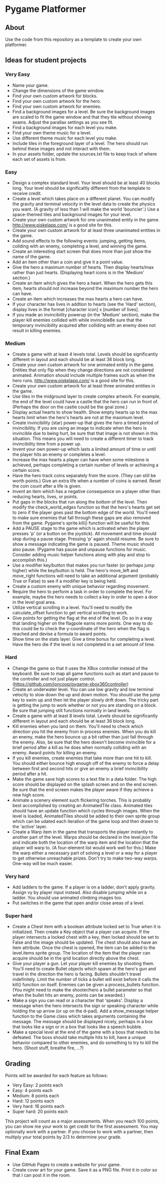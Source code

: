 # Pygame Platformer

## About

Use the code from this repository as a template to create your own platformer.

## Ideas for student projects

### Very Easy

- Name your game.
- Change the dimensions of the game window.
- Find your own custom artwork for blocks.
- Find your own custom artwork for the hero.
- Find your own custom artwork for enemies.
- Find a background images for a level. Be sure the background images are scaled to fit the game window and that they tile without showing seams. Adjust the parallax settings as you see fit.
- Find a background images for each level you make.
- Find your own theme music for a level.
- Use different theme music for each level you make.
- Include tiles in the foreground layer of a level. The hero should run behind these images and not interact with them.
- In your assets folder, update the sources.txt file to keep track of where each set of assets is from.

### Easy
- Design a complex standard level. Your level should be at least 40 blocks long. Your level should be significaltly different from the template to receive credit.
- Create a level which takes place on a different planet. You can modify the gravity and terminal velocity in the level data to create the physics you want. (A gravity of less than 1 will make the world 'bouncier'.) Use a space-themed tiles and background images for your level.
- Create your own custom artwork for one unanimated entity in the game. http://www.piskelapp.com/ is a good site for this.
- Create your own custom artwork for at least three unanimated entities in the game.
- Add sound effects to the following events: jumping, getting items, collding with an enemy, completing a level, and winning the game.
- Create an interesting start screen that does more than just show the name of the game.
- Add an item other than a coin and give it a point value.
- Give the hero a maximum number of hearts. Then display hearts/max rather than just hearts. (Displaying heart icons is in the 'Medium' section.)
- Create an item which gives the hero a heart. When the hero gets this item, hearts should not increase beyond the maximum number the hero can have.
- Create an item which increases the max hearts a hero can have. 
- If your character has lives in addtion to hearts (see the 'Hard' section), display lives in the format [character icon] x [number of lives].
- If you made an invincibility powerup (in the 'Medium' section), make the player kill enemies collided with while invincibleBe sure that the temporary invincibility acquired after colliding with an enemy does not result in killing enemies.

### Medium

- Create a game with at least 4 levels total. Levels should be significantly different in layout and each should be at least 36 block long.
- Create your own custom artwork for one animated entity in the game. Entities that only flip when they change directions are not considered animated. Animation should include multiple frames such as when the hero runs. http://www.piskelapp.com/ is a good site for this.
- Create your own custom artwork for at least three animated entities in the game.
- Use tiles in the midground layer to create complex artwork. For example, the end of the level could have a castle that the hero can run in front of. (Perhaps the door on the castle could be the goal zone.)
- Display actual hearts to show health. Show empty hearts up to the max hearts limit when the hero's hearts are not at the maximum level.
- Create invincibility (star) power-up that gives the hero a timed period of invincibility. If you are using an image to indicate when the hero is invincible due to being hurt, be sure that that image is not shown in this situation. This means you will need to create a different timer to track invincibility time from a power up.
- Invent your own power-up which lasts a limited amount of time or until the player hits an enemy or completes a level.
- Increase the max hearts a player can have when some milestone is achieved, perhaps completing a certain number of levels or achieving a certain score.
- Have the hero track coins separately from the score. (They can still be worth points.) Give an extra life when a number of coins is earned. Reset the coin count after a life is given.
- Invent an item which has a negative consequence on a player other than reducing hearts, lives, or points.
- Put gaps in the blocks that run along the bottom of the level. Then modify the check_world_edges function so that the hero's hearts get set to zero if the player goes past the bottom edge of the world. You'll need to make sure enemies that fall through these gaps are also removed from the game. Pygame's sprite.kill() function will be useful for this.
- Add a PAUSE stage to the game which is activated when the player presses 'p' (or a button on the joystick). All movement and time should stop during a pause stage. Pressing 'p' again should resume. Be sure to show a message indicating the game is paused. Theme music should also pause. (Pygame has pause and unpause functions for music. Consider adding music helper functions along with play and stop to accomplish this.)
- Use a modifier key/button that makes you run faster (or perhaps jump higher) while the key/button is held. The hero's move_left and move_right functions will need to take an additional argument (probably True or False) to see if a modifier key is being held.
- Create a custom enemy with unique behavior regarding movement.
- Require the hero to perform a task in order to complete the level. For example, maybe the hero needs to collect a key in order to open a door in the level goal area.
- Utilize vertical scrolling in a level. You'll need to modify the calculate_offset function to get vertical scrolling to work.
- Give points for getting the flag at the end of the level. Do so in a way that landing higher on the flagpole earns more points. One way to do this could be to check the y-coordinate of the hero when the flag is reached and devise a formula to award points.
- Show time on the stats layer. Give a time bonus for completing a level. Have the hero die if the level is not completed in a set amount of time.

### Hard

- Change the game so that it uses the XBox controller instead of the keyboard. Be sure to map all game functions such as start and pause to the controller and not just player control. (https://github.com/joncoop/pygame-xbox360controller)
- Create an underwater level. You can use low gravity and low terminal velocity to slow down the up and down motion. You should use the jump key to swim up and then let the player slowly drift down. The tricky part is getting the jump to work whether or not you are standing on a block. Be sure that jumping still functions normally in land levels.
- Create a game with at least 8 levels total. Levels should be significantly different in layout and each should be at least 36 block long.
- Kill enemies when you land on them. You'll need to check which direction you hit the enemy from in process enemies. When you do kill an enemy, make the hero bounce up a bit rather than just fall through the enemy. Also, be sure that the hero doesn't become invincible for a brief period after a kill as he does when normally colliding with an enemy. Award points for killing an enemy.
- If you kill enemies, create enemies that take more than one hit to kill. You should either bounce high enough off of the enemy to force a delay between first and second hits or give an enemy a brief invincibility period after a hit.
- Make the game save high scores to a text file in a data folder. The high score should be displayed on the splash screen and on the end screen. Be sure that the end screen makes the player aware if they achieve a new high score.
- Animate a scenery element such  flickering torches. This is probably best accomplished by creating an AnimatedTile class. Animated tiles should have an update function which cycles through images. When the level is loaded, AnimatedTiles should be added to their own sprite group which can be udated each iteration of the game loop and then drawn to the 'active' layer.
- Create a Warp item in the game that transports the player instantly to another part of the level. Warps should be declared in the level.json file and indicate both the location of the warp item and the location that the player will warp to. (A four-element list would work well for this.) Make the warp either a necessary part of solving a level or a way for a player to get otherwise unreachable prizes. Don't try to make two-way warps. One-way will be much easier.

### Very hard

- Add ladders to the game. If a player is on a ladder, don't apply gravity. Assign vy by player input instead. Also disable jumping while on a ladder. You should use animated climbing images too.
- Put switches in the game that open and/or close areas of a level.

### Super hard

- Create a Chest item with a boolean attribute locked set to True when it is initialized. Then create a Key object that a player can acquire. If the player intersects a locked chest with a key, then locked should be set to False and the image should be updated. The chest should also have an item attribute. Once the chest is opened, the item can be added to the level.items sprite group. The location of the item that the player can acquire should be in the grid location directly above the chest.
- Give your player a gun. Let your player kill enemies by shooting them. You'll need to create Bullet objects which spawn at the hero's gun and travel in the direction the hero is facing. Bullets shouldn't travel indefinitely. Limit the number of ticks a bullet will exist before it calls the kill() function on itself. Enemies can be given a process_bullets function. (You might need to make the shooter/hero a bullet parameter so that when the bullet hits an enemy, points can be awarded.)
- Make a sign you can read or a character that 'speaks'. Display a message when the hero intersects the sign or speaking character while holding the up arrow (or up on the d-pad). Add a show_message helper function to the Game class which takes arguments containing the message. The message should be displayed nicely, perhaps in a box that looks like a sign or in a box that looks like a speech bubble.
- Make a special level at the end of the game with a boss that needs to be defeated. The boss should take multiple hits to kill, have a unique behavior compared to other enemies, and do something to try to kill the hero. (Shoot stuff, breathe fire, ...?)

## Grading

Points will be awarded for each feature as follows:

- Very Easy: 2 points each
- Easy: 4 points each
- Medium: 8 points each
- Hard: 12 points each
- Very hard: 16 points each
- Super hard: 20 points each

This project will count as a major assessments. When you reach 100 points, you can show me your work to get credit for the first assessment. You may optionally work with a partner. If you choose to work with a partner, then multiply your total points by 2/3 to determine your grade.

## Final Exam

- Use GitHub Pages to create a website for your game.
- Create cover art for your game. Save it as a PNG file. Print it in color so that I can post it in the room.
